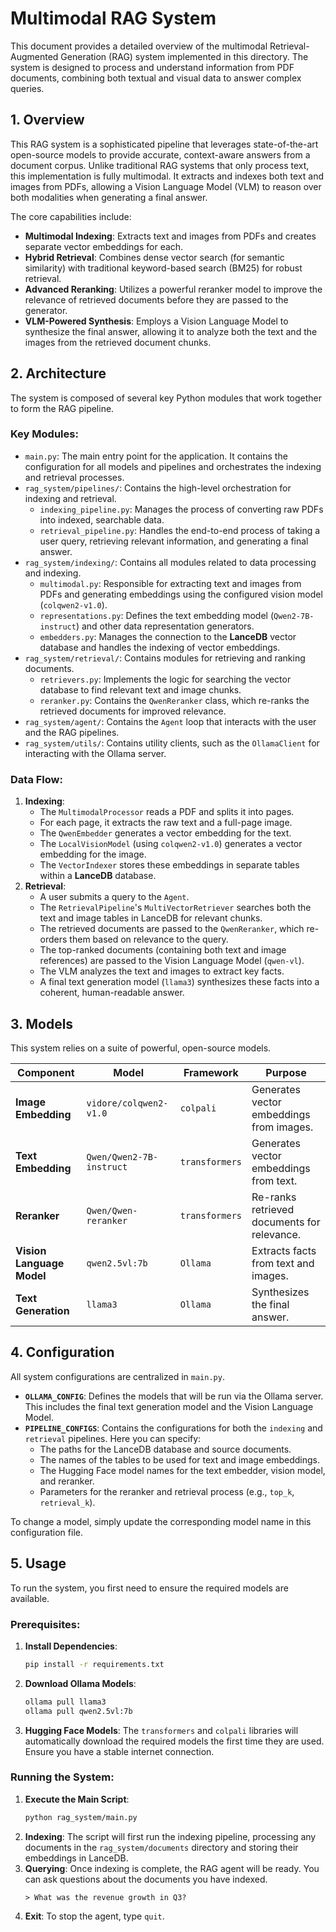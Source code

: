 # Multimodal RAG System

This document provides a detailed overview of the multimodal Retrieval-Augmented Generation (RAG) system implemented in this directory. The system is designed to process and understand information from PDF documents, combining both textual and visual data to answer complex queries.

## 1. Overview

This RAG system is a sophisticated pipeline that leverages state-of-the-art open-source models to provide accurate, context-aware answers from a document corpus. Unlike traditional RAG systems that only process text, this implementation is fully multimodal. It extracts and indexes both text and images from PDFs, allowing a Vision Language Model (VLM) to reason over both modalities when generating a final answer.

The core capabilities include:
-   **Multimodal Indexing**: Extracts text and images from PDFs and creates separate vector embeddings for each.
-   **Hybrid Retrieval**: Combines dense vector search (for semantic similarity) with traditional keyword-based search (BM25) for robust retrieval.
-   **Advanced Reranking**: Utilizes a powerful reranker model to improve the relevance of retrieved documents before they are passed to the generator.
-   **VLM-Powered Synthesis**: Employs a Vision Language Model to synthesize the final answer, allowing it to analyze both the text and the images from the retrieved document chunks.

## 2. Architecture

The system is composed of several key Python modules that work together to form the RAG pipeline.

### Key Modules:

-   `main.py`: The main entry point for the application. It contains the configuration for all models and pipelines and orchestrates the indexing and retrieval processes.
-   `rag_system/pipelines/`: Contains the high-level orchestration for indexing and retrieval.
    -   `indexing_pipeline.py`: Manages the process of converting raw PDFs into indexed, searchable data.
    -   `retrieval_pipeline.py`: Handles the end-to-end process of taking a user query, retrieving relevant information, and generating a final answer.
-   `rag_system/indexing/`: Contains all modules related to data processing and indexing.
    -   `multimodal.py`: Responsible for extracting text and images from PDFs and generating embeddings using the configured vision model (`colqwen2-v1.0`).
    -   `representations.py`: Defines the text embedding model (`Qwen2-7B-instruct`) and other data representation generators.
    -   `embedders.py`: Manages the connection to the **LanceDB** vector database and handles the indexing of vector embeddings.
-   `rag_system/retrieval/`: Contains modules for retrieving and ranking documents.
    -   `retrievers.py`: Implements the logic for searching the vector database to find relevant text and image chunks.
    -   `reranker.py`: Contains the `QwenReranker` class, which re-ranks the retrieved documents for improved relevance.
-   `rag_system/agent/`: Contains the `Agent` loop that interacts with the user and the RAG pipelines.
-   `rag_system/utils/`: Contains utility clients, such as the `OllamaClient` for interacting with the Ollama server.

### Data Flow:

1.  **Indexing**:
    -   The `MultimodalProcessor` reads a PDF and splits it into pages.
    -   For each page, it extracts the raw text and a full-page image.
    -   The `QwenEmbedder` generates a vector embedding for the text.
    -   The `LocalVisionModel` (using `colqwen2-v1.0`) generates a vector embedding for the image.
    -   The `VectorIndexer` stores these embeddings in separate tables within a **LanceDB** database.
2.  **Retrieval**:
    -   A user submits a query to the `Agent`.
    -   The `RetrievalPipeline`'s `MultiVectorRetriever` searches both the text and image tables in LanceDB for relevant chunks.
    -   The retrieved documents are passed to the `QwenReranker`, which re-orders them based on relevance to the query.
    -   The top-ranked documents (containing both text and image references) are passed to the Vision Language Model (`qwen-vl`).
    -   The VLM analyzes the text and images to extract key facts.
    -   A final text generation model (`llama3`) synthesizes these facts into a coherent, human-readable answer.

## 3. Models

This system relies on a suite of powerful, open-source models.

| Component             | Model                               | Framework      | Purpose                                     |
| --------------------- | ----------------------------------- | -------------- | ------------------------------------------- |
| **Image Embedding**   | `vidore/colqwen2-v1.0`              | `colpali`      | Generates vector embeddings from images.    |
| **Text Embedding**    | `Qwen/Qwen2-7B-instruct`            | `transformers` | Generates vector embeddings from text.      |
| **Reranker**          | `Qwen/Qwen-reranker`                | `transformers` | Re-ranks retrieved documents for relevance. |
| **Vision Language Model** | `qwen2.5vl:7b`                      | `Ollama`       | Extracts facts from text and images.        |
| **Text Generation**   | `llama3`                            | `Ollama`       | Synthesizes the final answer.               |

## 4. Configuration

All system configurations are centralized in `main.py`.

-   **`OLLAMA_CONFIG`**: Defines the models that will be run via the Ollama server. This includes the final text generation model and the Vision Language Model.
-   **`PIPELINE_CONFIGS`**: Contains the configurations for both the `indexing` and `retrieval` pipelines. Here you can specify:
    -   The paths for the LanceDB database and source documents.
    -   The names of the tables to be used for text and image embeddings.
    -   The Hugging Face model names for the text embedder, vision model, and reranker.
    -   Parameters for the reranker and retrieval process (e.g., `top_k`, `retrieval_k`).

To change a model, simply update the corresponding model name in this configuration file.

## 5. Usage

To run the system, you first need to ensure the required models are available.

### Prerequisites:

1.  **Install Dependencies**:
    ```bash
    pip install -r requirements.txt
    ```
2.  **Download Ollama Models**:
    ```bash
    ollama pull llama3
    ollama pull qwen2.5vl:7b
    ```
3.  **Hugging Face Models**: The `transformers` and `colpali` libraries will automatically download the required models the first time they are used. Ensure you have a stable internet connection.

### Running the System:

1.  **Execute the Main Script**:
    ```bash
    python rag_system/main.py
    ```
2.  **Indexing**: The script will first run the indexing pipeline, processing any documents in the `rag_system/documents` directory and storing their embeddings in LanceDB.
3.  **Querying**: Once indexing is complete, the RAG agent will be ready. You can ask questions about the documents you have indexed.
    ```
    > What was the revenue growth in Q3?
    ```
4.  **Exit**: To stop the agent, type `quit`.
